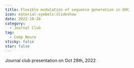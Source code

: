 ```yaml
---
title: Flexible modulation of sequence generation in EHC
icon: material-symbols:slideshow
date: 2022-10-28
category:
  - Journal Club
tag:
  - Comp Neuro
sticky: false
star: false
---
```


Journal club presentation on Oct 28th, 2022

<!-- more -->

<PDF url="/assets/pdfs/FMSG.pdf" />
